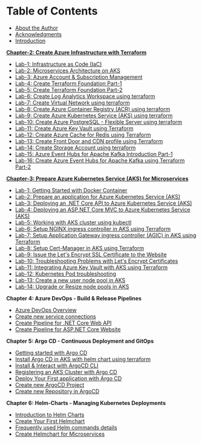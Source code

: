 # Table of Contents

<!-- **Introduction** -->

- [About the Author](../gettingstarted/about-author.md)
- [Acknowledgments](../gettingstarted/acknowledgments.md)
- [Introduction](../gettingstarted/introduction.md)
<!-- - Developer Workstation Configuration
- Download & Install software (workstation setup)
- Technology Stack -->

[**Chapter-2: Create Azure Infrastructure with Terraform**](../azure/1-iac.md)

- [Lab-1: Infrastructure as Code (IaC)](../azure/1-iac.md) 
- [Lab-2: Microservices Architecture on AKS](../azure/1-microservices-architecture-on-aks.md)
- [Lab-3: Azure Account & Subscription Management](../azure/3-azure-account-subscription.md)
- [Lab-4: Create Terraform Foundation Part-1](../azure/6-tf-foundation-1.md)
- [Lab-5: Create Terraform Foundation Part-2](../azure/6-tf-foundation-2.md)
- [Lab-6: Create Log Analytics Workspace using terraform](../azure/7-log-analytics-workspace.md)
- [Lab-7: Create Virtual Network using terraform](../azure/8-vnet.md)
- [Lab-8: Create Azure Container Registry (ACR) using terraform](../azure/9-acr.md)
- [Lab-9: Create Azure Kubernetes Service (AKS) using terraform](../azure/11-aks.md)
- [Lab-10: Create Azure PostgreSQL - Flexible Server using terraform](../azure/12-postgresql.md)
- [Lab-11: Create Azure Key Vault using Terraform](../azure/13-key-vault.md)
- [Lab-12: Create Azure Cache for Redis using Terraform](../azure/14-redis-cache.md)
- [Lab-13: Create Front Door and CDN profile using Terraform](../azure/17-cdn-frontdoor.md)
- [Lab-14: Create Storage Account using terraform](../azure/15-storage-account.md)
- [Lab-15: Azure Event Hubs for Apache Kafka Introduction Part-1](../azure/16-event-hubs-part-1.md)
- [Lab-16: Create Azure Event Hubs for Apache Kafka using Terraform Part-2](../azure/16-event-hubs-part-2.md)

[**Chapter-3: Prepare Azure Kubernetes Service (AKS) for Microservices**](../kubernetes/0.getting-started.md)

- [Lab-1: Getting Started with Docker Container](../kubernetes/0.getting-started.md)
- [Lab-2: Prepare an application for Azure Kubernetes Service (AKS)](../kubernetes/1-prepare-app.md)
- [Lab-3: Deploying an .NET Core API to Azure Kubernetes Service (AKS)](../kubernetes/2-deploy-api.md)
- [Lab-4: Deploying an ASP.NET Core MVC to Azure Kubernetes Service (AKS)](../kubernetes/2-deploy-app.md)
- [Lab-5: Working with AKS cluster using kubectl](../kubernetes/3-working-with-aks.md)
- [Lab-6: Setup NGINX ingress controller in AKS using Terraform](../kubernetes/4-ingress-controller-nginx.md)
- [Lab-7: Setup Application Gateway ingress controller (AGIC) in AKS using Terraform](../kubernetes/4.1-ingress-controller-agic.md)
- [Lab-8: Setup Cert-Manager in AKS using Terraform](../kubernetes/5-cert-manager.md)
- [Lab-9: Issue the Let's Encrypt SSL Certificate to the Website](../kubernetes/5.1-issue-cert.md)
- [Lab-10: Troubleshooting Problems with Let's Encrypt Certificates](../kubernetes/5.2-cert-troubleshooting.md)
- [Lab-11: Integrating Azure Key Vault with AKS using Terraform](../kubernetes/6-aks-kv-integration.md)
- [Lab-12: Kubernetes Pod troubleshooting](../kubernetes/5.2-cert-troubleshooting.md)
- [Lab-13: Create a new user node pool in AKS](../kubernetes/aks-create-nodepool.md)
- [Lab-14: Upgrade or Resize node pools in AKS](../kubernetes/aks-upgrade-nodepool.md)

**Chapter 4: Azure DevOps - Build & Release Pipelines**

- [Azure DevOps Overview](../devops/1-devops-overview.md)
- [Create new service connections](../devops/pipelines/1-service-connections.md)
- [Create Pipeline for .NET Core Web API](../devops/pipelines/2-pipeline-aspnet-api.md)
- [Create Pipeline for ASP.NET Core Website](../devops/pipelines/3-pipeline-aspnet-app.md)
<!-- - [Create Pipeline for Node JS API]
- [Create Pipeline for React JS website]
- [Create Pipeline for Database deployment] -->

**Chapter 5: Argo CD - Continuous Deployment and GitOps**

- [Getting started with Argo CD](../argocd/1-argocd-intro.md)
- [Install Argo CD in AKS with helm chart using terraform](../argocd/2-install-argocd.md)
- [Install & Interact with ArgoCD CLI](../argocd/3-install-argocd-cli.md)
- [Registering an AKS Cluster with Argo CD](../argocd/register-cluster.md)
- [Deploy Your First application with Argo CD](../argocd/deploy-app.md)
- [Create new ArgoCD Project](../argocd/argocd-project.md)
- [Create new Repository in ArgoCD](../argocd/argocd-repo.md)
  
**Chapter 6: Helm-Charts - Managing Kubernetes Deployments**

- [Introduction to Helm Charts](../helmchart/1-introduction.md)
- [Create Your First Helmchart](../helmchart/2-create-helm.md)
- [Frequently used Helm commands details](../helmchart/3-helm-cmds.md)
- [Create Helmchart for Microservices](../helmchart/4-helm-microservices.md)

